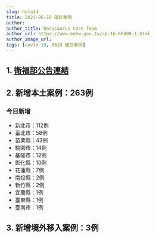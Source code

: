 ```yaml
---
slug: hola14
title: 2021-06-10 確診案例
author: 
author_title: Docusaurus Core Team
author_url: https://www.mohw.gov.tw/cp-16-60809-1.html
author_image_url: 
tags: [covid-19, 0610 確診案例]
---
```


## 1. [衛福部公告連結](https://www.cdc.gov.tw/Bulletin/Detail/lMHQW2_3wdE5B0rVqMdwKA?typeid=9)

## 2. 新增本土案例：263例

### 今日新增
* 新北市：112例
* 臺北市：58例
* 苗栗縣：43例
* 桃園市：14例
* 基隆市：12例
* 彰化縣：10例
* 花蓮縣：7例
* 南投縣：2例
* 新竹縣：2例
* 宜蘭縣：1例
* 臺東縣：1例
* 臺南市：1例

## 3. 新增境外移入案例：3例
